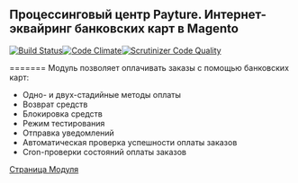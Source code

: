 ## Процессинговый центр Payture. Интернет-эквайринг банковских карт в Magento

[![Build Status](https://travis-ci.org/mygento/payture.svg?branch=master)](https://travis-ci.org/mygento/payture)[![Code Climate](https://codeclimate.com/github/mygento/payture/badges/gpa.svg)](https://codeclimate.com/github/mygento/payture)[![Scrutinizer Code Quality](https://scrutinizer-ci.com/g/mygento/payture/badges/quality-score.png?b=master)](https://scrutinizer-ci.com/g/mygento/payture/?branch=master)

=======
Модуль позволяет оплачивать заказы с помощью банковских карт:
* Одно- и двух-стадийные методы оплаты
* Возврат средств
* Блокировка средств
* Режим тестирования
* Отправка уведомлений
* Автоматическая проверка успешности оплаты заказов
* Cron-проверки состояний оплаты заказов

[Страница Модуля](http://www.mygento.ru/modules/payture.html)

